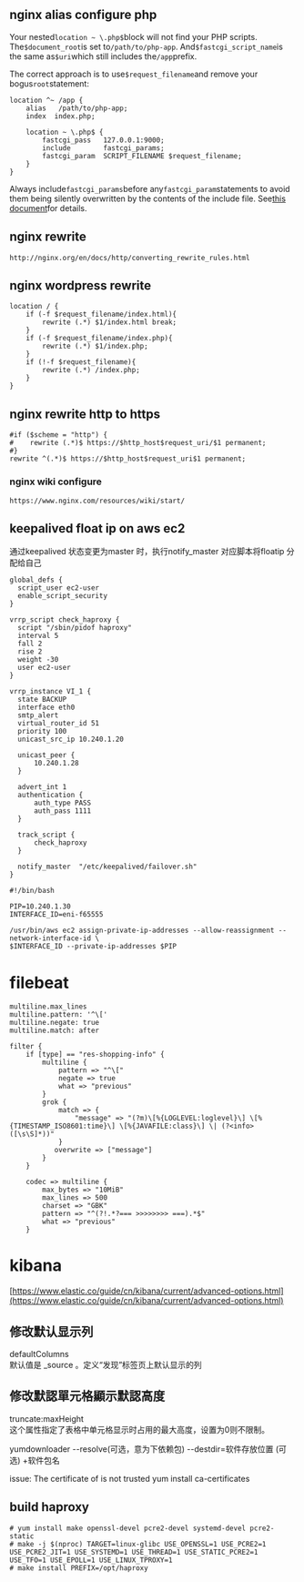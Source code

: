 ## nginx alias configure php

Your nested`location ~ \.php$`block will not find your PHP scripts. The`$document_root`is set to`/path/to/php-app`. And`$fastcgi_script_name`is the same as`$uri`which still includes the`/app`prefix.

The correct approach is to use`$request_filename`and remove your bogus`root`statement:

```
location ^~ /app {
    alias   /path/to/php-app;
    index  index.php;

    location ~ \.php$ {
        fastcgi_pass   127.0.0.1:9000;
        include        fastcgi_params;
        fastcgi_param  SCRIPT_FILENAME $request_filename;
    }
}
```

Always include`fastcgi_params`before any`fastcgi_param`statements to avoid them being silently overwritten by the contents of the include file. See[this document](http://nginx.org/en/docs/http/ngx_http_core_module.html#var_request_filename)for details.

## nginx rewrite

`http://nginx.org/en/docs/http/converting_rewrite_rules.html`

## nginx wordpress rewrite

```
location / {
    if (-f $request_filename/index.html){
        rewrite (.*) $1/index.html break;
    }
    if (-f $request_filename/index.php){
        rewrite (.*) $1/index.php;
    }
    if (!-f $request_filename){
        rewrite (.*) /index.php;
    }
}
```

## nginx rewrite http to https

```
#if ($scheme = "http") {
#    rewrite (.*)$ https://$http_host$request_uri/$1 permanent;
#}
rewrite ^(.*)$ https://$http_host$request_uri$1 permanent;
```

### nginx wiki configure

`https://www.nginx.com/resources/wiki/start/`

## keepalived float ip on aws ec2

通过keepalived 状态变更为master 时，执行notify\_master 对应脚本将floatip 分配给自己

```
global_defs {
  script_user ec2-user
  enable_script_security
}

vrrp_script check_haproxy {
  script "/sbin/pidof haproxy"
  interval 5
  fall 2
  rise 2
  weight -30
  user ec2-user
}

vrrp_instance VI_1 {
  state BACKUP
  interface eth0
  smtp_alert
  virtual_router_id 51
  priority 100
  unicast_src_ip 10.240.1.20

  unicast_peer {
      10.240.1.28
  }

  advert_int 1
  authentication {
      auth_type PASS
      auth_pass 1111
  }

  track_script {
      check_haproxy
  }

  notify_master  "/etc/keepalived/failover.sh"
}
```

```
#!/bin/bash

PIP=10.240.1.30
INTERFACE_ID=eni-f65555

/usr/bin/aws ec2 assign-private-ip-addresses --allow-reassignment --network-interface-id \
$INTERFACE_ID --private-ip-addresses $PIP
```

# filebeat

```
multiline.max_lines
multiline.pattern: '^\['
multiline.negate: true
multiline.match: after
```

```
filter {
    if [type] == "res-shopping-info" {
        multiline {
            pattern => "^\["
            negate => true
            what => "previous"
        }
        grok {
            match => {
                "message" => "(?m)\[%{LOGLEVEL:loglevel}\] \[%{TIMESTAMP_ISO8601:time}\] \[%{JAVAFILE:class}\] \| (?<info>([\s\S]*))"
            }
           overwrite => ["message"]
        }
    }
```

```
    codec => multiline {
        max_bytes => "10MiB"
        max_lines => 500
        charset => "GBK"
        pattern => "^(?!.*?=== >>>>>>>> ===).*$"
        what => "previous"
    }
```

# kibana

[https://www.elastic.co/guide/cn/kibana/current/advanced-options.html](https://www.elastic.co/guide/cn/kibana/current/advanced-options.html)

## 修改默认显示列

defaultColumns  
默认值是 \_source 。定义“发现”标签页上默认显示的列

## 修改默認單元格顯示默認高度

truncate:maxHeight  
这个属性指定了表格中单元格显示时占用的最大高度，设置为0则不限制。



yumdownloader --resolve(可选，意为下依赖包) --destdir=软件存放位置 (可选) +软件包名


issue: The certificate of is not trusted
yum install ca-certificates

## build haproxy
```
# yum install make openssl-devel pcre2-devel systemd-devel pcre2-static
# make -j $(nproc) TARGET=linux-glibc USE_OPENSSL=1 USE_PCRE2=1 USE_PCRE2_JIT=1 USE_SYSTEMD=1 USE_THREAD=1 USE_STATIC_PCRE2=1 USE_TFO=1 USE_EPOLL=1 USE_LINUX_TPROXY=1
# make install PREFIX=/opt/haproxy
```
